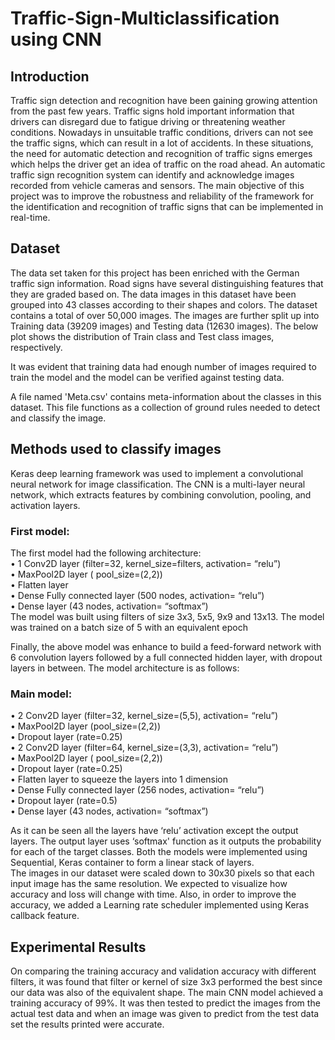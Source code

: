 # Traffic-Sign-Multiclassification using CNN
## Introduction  
Traffic sign detection and recognition have been gaining growing attention from the past few years. Traffic signs hold important information that drivers can disregard due to fatigue driving or threatening weather conditions. Nowadays in unsuitable traffic conditions, drivers can not see the traffic signs, which can result in a lot of accidents. In these situations, the need for automatic detection and recognition of traffic signs emerges which helps the driver get an idea of traffic on the road ahead. An automatic traffic sign recognition system can identify and acknowledge images recorded from vehicle cameras and sensors. The main objective of this project was to improve the robustness and reliability of the framework for the identification and recognition of traffic signs that can be implemented in real-time.  

## Dataset  
The data set taken for this project has been enriched with the German traffic sign information. Road signs have several distinguishing features that they are graded based on. The data images in this dataset have been grouped into 43 classes according to their shapes and colors. The dataset contains a total of over 50,000 images. The images are further split up into Training data (39209 images) and Testing data (12630 images). The below plot shows the distribution of Train class and Test class images, respectively. 
 
 
It was evident that training data had enough number of images required to train the model and the model can be verified against testing data. 

A file named 'Meta.csv' contains meta-information about the classes in this dataset. This file functions as a collection of ground rules needed to detect and classify the image.  

## Methods used to classify images  
Keras deep learning framework was used to implement a convolutional neural network for image classification.  The CNN is a multi-layer neural network, which extracts features by combining convolution, pooling, and activation layers.  

### First model:  
The first model had the following architecture:  
•	1 Conv2D layer (filter=32, kernel_size=filters, activation= “relu”)  
•	MaxPool2D layer ( pool_size=(2,2))  
•	Flatten layer  
•	Dense Fully connected layer (500 nodes, activation= “relu”)  
•	Dense layer (43 nodes, activation= “softmax”)  
The model was built using filters of size 3x3, 5x5, 9x9 and 13x13. The model was trained on a batch size of 5 with an equivalent epoch  

Finally, the above model was enhance to build a feed-forward network with 6 convolution layers followed by a full connected hidden layer, with dropout layers in between. The model architecture is as follows:  

### Main model:  
•	2 Conv2D layer (filter=32, kernel_size=(5,5), activation= “relu”)  
•	MaxPool2D layer (pool_size=(2,2))  
•	Dropout layer (rate=0.25)  
•	2 Conv2D layer (filter=64, kernel_size=(3,3), activation= “relu”)  
•	MaxPool2D layer ( pool_size=(2,2))  
•	Dropout layer (rate=0.25)  
•	Flatten layer to squeeze the layers into 1 dimension  
•	Dense Fully connected layer (256 nodes, activation= “relu”)  
•	Dropout layer (rate=0.5)  
•	Dense layer (43 nodes, activation= “softmax”)  

As it can be seen all the layers have ‘relu’ activation except the output layers. The output layer uses ‘softmax' function as it outputs the probability for each of the target classes. Both the models were implemented using Sequential, Keras container to form a linear stack of layers.  
The images in our dataset were scaled down to 30x30 pixels so that each input image has the same resolution. We expected to visualize how accuracy and loss will change with time. Also, in order to improve the accuracy, we added a Learning rate scheduler implemented using Keras callback feature.  

## Experimental Results  
On comparing the training accuracy and validation accuracy with different filters, it was found that filter or kernel of size 3x3 performed the best since our data was also of the equivalent shape. The main CNN model achieved a training accuracy of 99%. It was then tested to predict the images from the actual test data and when an image was given to predict from the test data set the results printed were accurate.
